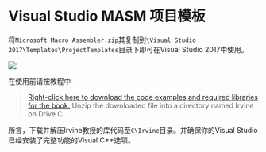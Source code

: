 # Visual Studio MASM 项目模板

将`Microsoft Macro Assembler.zip`其复制到`\Visual Studio 2017\Templates\ProjectTemplates`目录下即可在Visual Studio 2017中使用。

![](https://github.com/lyc0930/MASM-Labs/blob/master/Template/Project.png)

在使用前请按教程中

>  [Right-click here to download the code examples and required libraries for the book.](http://kipirvine.com/asm/gettingStartedVS2017/Irvine.zip) Unzip the downloaded file into a directory named Irvine on Drive C.
>

所言，下载并解压Irvine教授的库代码至`C\Irvine`目录。并确保你的Visual Studio已经安装了完整功能的Visual C++选项。